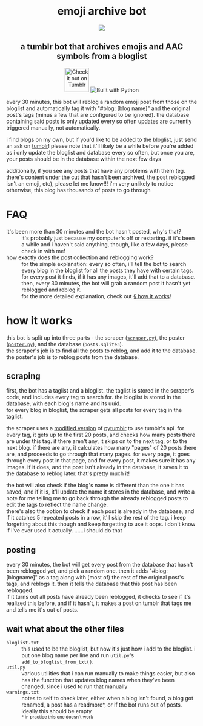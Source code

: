 <h1 align="center">emoji archive bot</h1>
<p align="center"><img src="https://64.media.tumblr.com/b8f595a3430b24734cc20d8ebd4d16dc/a3e8c1512c1f6774-0e/s128x128u_c1/5762af1243928a7d3d00164ccb910254a4803c72.png"></p>
<h2 align="center">a tumblr bot that archives emojis and AAC symbols from a bloglist</h2>
<p align="center">
    <a href="https://tumblr.com/emoji-archive-bot"><img alt="Check it out on Tumblr" src="https://file.garden/aG_3eJVriWyKKSnP/devins-badges/tumblr_it_cozy.svg" style="height: 64px"></a>
    <img alt="Built with Python" src="https://badges.penpow.dev/badges/built-with/python/cozy.svg">
</p>

every 30 minutes, this bot will reblog a random emoji post from those on the bloglist and automatically tag it with "#blog: \[blog name\]" and the original post's tags (minus a few that are configured to be ignored).
the database containing said posts is only updated every so often updates are currently triggered manually, not automatically.

i find blogs on my own, but if you'd like to be added to the bloglist, just send an ask on [tumblr](https://tumblr.com/emoji-archive-bot)!
please note that it'll likely be a while before you're added as i only update the bloglist and database every so often, but once you are, your posts should be in the database within the next few days

additionally, if you see any posts that have any problems with them (eg. there's content under the cut that hasn't been archived, the post reblogged isn't an emoji, etc), please let me know!!!
i'm very unlikely to notice otherwise, this blog has thousands of posts to go through

# FAQ

<dl>
  <dt>
    it's been more than 30 minutes and the bot hasn't posted, why's that?
  </dt>
  <dd>
    it's probably just because my computer's off or restarting. if it's been a while and i haven't said anything, though, like a few days, please check in with me!
  </dd>

  <dt>
    how exactly does the post collection and reblogging work?
  </dt>
  <dd>
    for the simple explanation: every so often, i'll tell the bot to search every blog in the bloglist for all the posts they have with certain tags.
    for every post it finds, if it has any images, it'll add that to a database. then, every 30 minutes, the bot will grab a random post it hasn't yet reblogged and reblog it.<br>
    for the more detailed explanation, check out <a href="#how-it-works">§ how it works</a>!
  </dd>
</dl>

# how it works

this bot is split up into three parts - the scraper ([`scraper.py`](scraper.py)), the poster ([`poster.py`](poster.py)), and the database (`posts.sqlite3`).\
the scraper's job is to find all the posts to reblog, and add it to the database. the poster's job is to reblog posts from the database.

## scraping

first, the bot has a taglist and a bloglist.
the taglist is stored in the scraper's code, and includes every tag to search for.
the bloglist is stored in the database, with each blog's name and its uuid.\
for every blog in bloglist, the scraper gets all posts for every tag in the taglist.

the scraper uses a [modified version](custom_pytumblr.py) of [pytumblr](https://github.com/tumblr/pytumblr) to use tumblr's api.
for every tag, it gets up to the first 20 posts, and checks how many posts there are under this tag. if there aren't any, it skips on to the next tag, or to the next blog.
if there are any, it calculates how many "pages" of 20 posts there are, and proceeds to go through that many pages.
for every page, it goes through every post in that page, and for every post, it makes sure it has any images. if it does, and the post isn't already in the database, it saves it to the database to reblog later.
that's pretty much it!

the bot will also check if the blog's name is different than the one it has saved, and if it is, it'll update the name it stores in the database,
and write a note for me telling me to go back through the already reblogged posts to edit the tags to reflect the name change.\
there's also the option to check if each post is already in the database, and if it catches 5 repeated posts in a row, it'll skip the rest of the tag.
i keep forgetting about this though and keep forgetting to use it oops. i don't know if i've ever used it actually. ......i should do that

## posting

every 30 minutes, the bot will get every post from the database that hasn't been reblogged yet, and pick a random one.
then it adds "#blog: \[blogname\]" as a tag along with (most of) the rest of the original post's tags, and reblogs it.
then it tells the database that this post has been reblogged.\
if it turns out all posts have already been reblogged, it checks to see if it's realized this before, and if it hasn't, it makes a post on tumblr that tags me and tells me it's out of posts.

## wait what about the other files

<dl>
  <dt>
    <code>bloglist.txt</code>
  </dt>
  <dd>
    this used to be the bloglist, but now it's just how i add to the bloglist. i put one blog name per line and run <code>util.py</code>'s <code>add_to_bloglist_from_txt()</code>.
  </dd>

  <dt>
    <code>util.py</code>
  </dt>
  <dd>
    various utilities that i can run manually to make things easier, but also has the function that updates blog names when they've been changed, since i used to run that manually
  </dd>

  <dt>
    <code>warnings.txt</code>
  </dt>
  <dd>
    notes to self to check later, either when a blog isn't found, a blog got renamed, a post has a readmore*, or if the bot runs out of posts. ideally this should be empty<br>
    <sub>* in practice this one doesn't work</sub>
  </dd>
</dl>